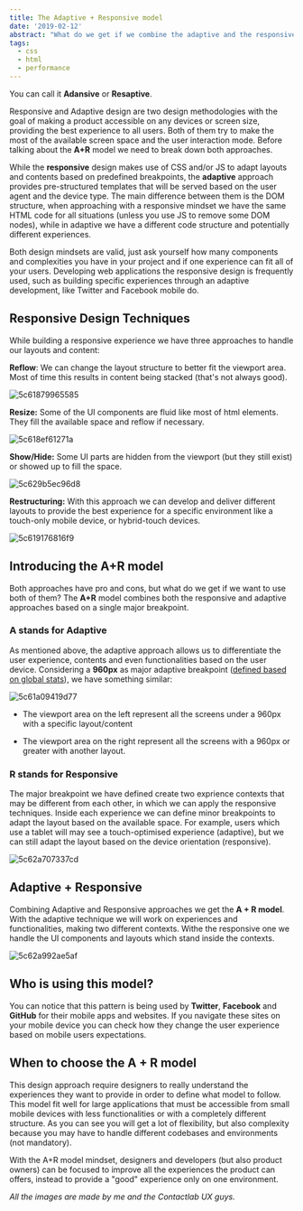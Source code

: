 ```yaml
---
title: The Adaptive + Responsive model
date: '2019-02-12'
abstract: "What do we get if we combine the adaptive and the responsive approaches? Introducing the A+R model."
tags:
  - css
  - html
  - performance
---
```


You can call it **Adansive** or **Resaptive**.

Responsive and Adaptive design are two design methodologies with the goal of making  a product accessible on any devices or screen size, providing the best experience to all users. Both of them try to make the most of the available screen space and the user interaction mode. Before talking about the **A+R** model we need to break down both  approaches.

While the **responsive** design makes use of CSS and/or JS to adapt layouts and contents based on predefined breakpoints, the **adaptive** approach provides pre-structured templates that will be served based on the user agent and the device type. The main difference between them is the DOM structure, when approaching with a responsive mindset we have the same HTML code for all situations (unless you use JS to remove some DOM nodes), while in adaptive we have a different code structure and potentially different experiences.

Both design mindsets are valid, just ask yourself how many components and complexities you have in your project and if one experience can fit all of your users. Developing web applications the responsive design is frequently used, such as building specific experiences through an adaptive development, like Twitter and Facebook mobile do.



## Responsive Design Techniques

While building a responsive experience we have three approaches to handle our layouts and content:


**Reflow**: We can change the layout structure to better fit the viewport area. Most of time this results in content being stacked (that's not always good).

![5c61879965585](//images.ctfassets.net/gz0sygvqczyz/65UW1zPCu13qSmdatPZlhS/601e3a5f2bdc5ba347f3d08c45317235/5c61879965585.gif)

**Resize:** Some of the UI components are fluid like most of html elements. They fill the available space and reflow if necessary.

![5c618ef61271a](//images.ctfassets.net/gz0sygvqczyz/3958w8EeBmawW9fxqZXfUC/b008d45133ac7f03b1eb8e927f4f05e4/5c618ef61271a.gif)


**Show/Hide:** Some UI parts are hidden from the viewport (but they still exist) or showed up to fill the space.

![5c629b5ec96d8](//images.ctfassets.net/gz0sygvqczyz/7ECGrNclFOLOYPO12yNlOa/6cd743d8e07ad6238462fdef2423d5f0/5c629b5ec96d8.gif)


**Restructuring:** With this approach we can develop and deliver different layouts to provide the best experience for a specific environment like a touch-only mobile device, or hybrid-touch devices.

![5c619176816f9](//images.ctfassets.net/gz0sygvqczyz/3Ykv98R1ejIg0AFGzmjfsB/1ecefef84320cf91b81486556dbce506/5c619176816f9.png)



## Introducing the A+R model

Both approaches have pro and cons, but what do we get if we want to use both of them? The **A+R** model combines both the responsive and adaptive approaches based on a single major breakpoint.

### A stands for Adaptive

As mentioned above, the adaptive approach allows us to differentiate the user experience, contents and even functionalities based on the user device. Considering a **960px** as major adaptive breakpoint ([defined based on global stats](http://gs.statcounter.com/screen-resolution-stats/tablet/worldwide)), we have something similar:

![5c61a09419d77](//images.ctfassets.net/gz0sygvqczyz/5qvXnLZ4VK7rAko5IWQ0VP/e2b53e5dd86381b7eb05b8c3afb03e0a/5c61a09419d77.png)

- The viewport area on the left represent all the screens under a 960px  with a specific layout/content

- The viewport area on the right represent all the screens with a 960px or greater with another layout.



### R stands for Responsive

The major breakpoint we have defined create two exprience contexts that may be different from each other, in which we can apply the responsive techniques. Inside each experience we can define minor breakpoints to adapt the layout based on the available space. For example, users which use a tablet will may see a touch-optimised experience (adaptive), but we can still adapt the layout based on the device orientation (responsive).

![5c62a707337cd](//images.ctfassets.net/gz0sygvqczyz/41vr70gcIuTyC12VMlrrSC/1594a240a1a6bf171ce87b19608c38df/5c62a707337cd.png)


## Adaptive + Responsive

Combining Adaptive and Responsive approaches we get the **A + R model**. With the adaptive technique we will work on experiences and functionalities, making two different contexts. Withe the responsive one we handle the UI components and layouts which stand inside the contexts.

![5c62a992ae5af](//images.ctfassets.net/gz0sygvqczyz/4IfXMr6udDCdhGge4E0JTz/6daae93d3abbbe04b6184e76f84156d6/5c62a992ae5af.png)

## Who is using this model?

You can notice that this pattern is being used by __Twitter__, __Facebook__ and __GitHub__ for their mobile apps and websites. If you navigate these sites on your mobile device you can check how they change the user experience based on mobile users expectations.

## When to choose the A + R model

This design approach require designers to really understand the experiences they want to provide in order to define what model to follow. This model fit well for large applications that must be accessible from small mobile devices with less functionalities or with a completely different structure. As you can see you will get a lot of flexibility, but also complexity because you may have to handle different codebases and environments (not mandatory).

With the A+R model mindset, designers and developers (but also product owners) can be focused to improve all the experiences the product can offers, instead to provide a "good" experience only on one environment.

_All the images are made by me and the Contactlab UX guys._
